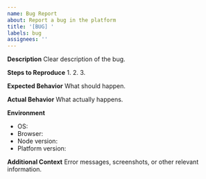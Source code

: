 ```yaml
---
name: Bug Report
about: Report a bug in the platform
title: '[BUG] '
labels: bug
assignees: ''
---
```


**Description**
Clear description of the bug.

**Steps to Reproduce**
1. 
2. 
3. 

**Expected Behavior**
What should happen.

**Actual Behavior**
What actually happens.

**Environment**
- OS: 
- Browser: 
- Node version: 
- Platform version: 

**Additional Context**
Error messages, screenshots, or other relevant information.